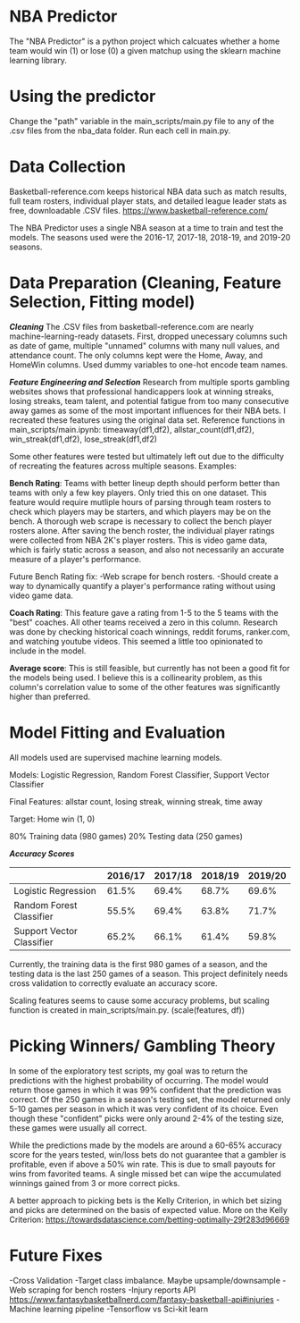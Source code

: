 
# NBA Predictor

The "NBA Predictor" is a python project which calcuates whether a home team would win (1) or lose (0) a given matchup using the sklearn machine learning library. 

# Using the predictor 
Change the "path" variable in the main_scripts/main.py file to any of the .csv files from the nba_data folder. Run each cell in main.py. 

# Data Collection

Basketball-reference.com keeps historical NBA data such as match results, full team rosters, individual player stats, and detailed league leader stats as free, downloadable .CSV files. 
https://www.basketball-reference.com/

The NBA Predictor uses a single NBA season at a time to train and test the models. The seasons used were the 2016-17, 2017-18, 2018-19, and 2019-20 seasons. 

# Data Preparation (Cleaning, Feature Selection, Fitting model)

***Cleaning***
The .CSV files from basketball-reference.com are nearly machine-learning-ready datasets. First, dropped unecessary columns such as date of game, multiple "unnamed" columns with many null values, and attendance count. The only columns kept were the Home, Away, and HomeWin columns. Used dummy variables to one-hot encode team names. 

***Feature Engineering and Selection***
Research from multiple sports gambling websites shows that professional handicappers look at winning streaks, losing streaks, team talent, and potential fatigue from too many consecutive away games as some of the most important influences for their NBA bets. I recreated these features using the original data set. Reference functions in main_scripts/main.ipynb: timeaway(df1,df2), allstar_count(df1,df2), win_streak(df1,df2), lose_streak(df1,df2)

Some other features were tested but ultimately left out due to the difficulty of recreating the features across multiple seasons. Examples:

__Bench Rating__: Teams with better lineup depth should perform better than teams with only a few key players. Only tried this on one dataset. This feature would require mutliple hours of parsing through team rosters to check which players may be starters, and which players may be on the bench. A thorough web scrape is necessary to collect the bench player rosters alone. After saving the bench roster, the individual player ratings were collected from NBA 2K's player rosters. This is video game data, which is fairly static across a season, and also not necessarily an accurate measure of a player's performance. 

Future Bench Rating fix: 
-Web scrape for bench rosters.
-Should create a way to dynamically quantify a player's performance rating without using video game data.

__Coach Rating__: This feature gave a rating from 1-5 to the 5 teams with the "best" coaches. All other teams received a zero in this column. Research was done by checking historical coach winnings, reddit forums, ranker.com, and watching youtube videos. This seemed a little too opinionated to include in the model.

__Average score__: This is still feasible, but currently has not been a good fit for the models being used. I believe this is a collinearity problem, as this column's correlation value to some of the other features was significantly higher than preferred. 


# Model Fitting and Evaluation 

All models used are supervised machine learning models. 

Models: Logistic Regression, Random Forest Classifier, Support Vector Classifier

Final Features: allstar count, losing streak, winning streak, time away

Target: Home win (1, 0) 

80% Training data (980 games) 
20% Testing data (250 games) 

***Accuracy Scores***

|                           | 2016/17  | 2017/18  | 2018/19  | 2019/20 |
|---------------------------|----------|----------|----------|---------|
| Logistic Regression       | 61.5%    | 69.4%    | 68.7%    | 69.6%   |
| Random Forest Classifier  | 55.5%    | 69.4%    | 63.8%    | 71.7%   |
| Support Vector Classifier | 65.2%    | 66.1%    | 61.4%    | 59.8%   |


Currently, the training data is the first 980 games of a season, and the testing data is the last 250 games of a season. This project definitely needs cross validation to correctly evaluate an accuracy score. 

Scaling features seems to cause some accuracy problems, but scaling function is created in main_scripts/main.py. (scale(features, df))

# Picking Winners/ Gambling Theory 

In some of the exploratory test scripts, my goal was to return the predictions with the highest probability of occurring. The model would return those games in which it was 99% confident that the prediction was correct. Of the 250 games in a season's testing set, the model returned only 5-10 games per season in which it was very confident of its choice. Even though these "confident" picks were only around 2-4% of the testing size, these games were usually all correct.

While the predictions made by the models are around a 60-65% accuracy score for the years tested, win/loss bets do not guarantee that a gambler is profitable, even if above a 50% win rate. This is due to small payouts for wins from favorited teams. A single missed bet can wipe the accumulated winnings gained from 3 or more correct picks.  

A better approach to picking bets is the Kelly Criterion, in which bet sizing and picks are determined on the basis of expected value. More on the Kelly Criterion: https://towardsdatascience.com/betting-optimally-29f283d96669


# Future Fixes
-Cross Validation 
-Target class imbalance. Maybe upsample/downsample 
-Web scraping for bench rosters
-Injury reports API https://www.fantasybasketballnerd.com/fantasy-basketball-api#injuries
-Machine learning pipeline 
-Tensorflow vs Sci-kit learn





